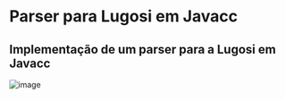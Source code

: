 # Parser para Lugosi em Javacc

## Implementação de um parser para a Lugosi em Javacc

![image](https://github.com/guilhermedallm4/Compilers/assets/54902373/cc99fab5-d175-4d6b-8512-278d4ebd2247)
